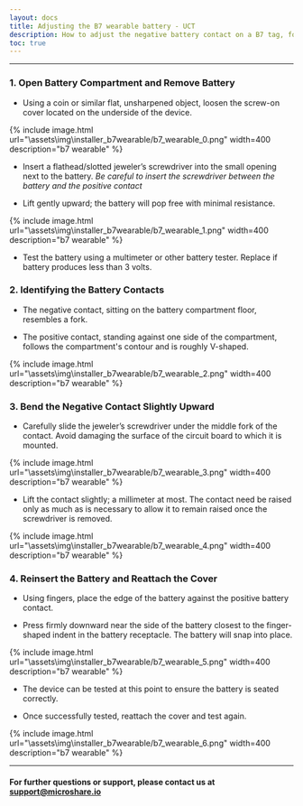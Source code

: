 ```yaml
---
layout: docs
title: Adjusting the B7 wearable battery - UCT
description: How to adjust the negative battery contact on a B7 tag, for devices that appear not to be working​
toc: true
---
```


---------------------------------------



### 1. Open Battery Compartment and Remove Battery​

* Using a coin or similar flat, unsharpened object, loosen the screw-on cover located on the underside of the device.​

{% include image.html url="\assets\img\installer_b7wearable/b7_wearable_0.png" width=400 description="b7 wearable" %}

* Insert a flathead/slotted jeweler’s screwdriver into the small opening next to the battery. *Be careful to insert the screwdriver between the battery and the positive contact*​

* Lift gently upward; the battery will pop free with minimal resistance.​

{% include image.html url="\assets\img\installer_b7wearable/b7_wearable_1.png" width=400 description="b7 wearable" %}

* Test the battery using a multimeter or other battery tester. Replace if battery produces less than 3 volts.​

### 2. Identifying the Battery Contacts​

* The negative contact, sitting on the battery compartment floor, resembles a fork.​

* The positive contact, standing against one side of the compartment, follows the compartment's contour and is roughly V-shaped.

{% include image.html url="\assets\img\installer_b7wearable/b7_wearable_2.png" width=400 description="b7 wearable" %}

### 3. Bend the Negative Contact Slightly Upward 

* Carefully slide the jeweler’s screwdriver under the middle fork of the contact. Avoid damaging the surface of the circuit board to which it is mounted.​

{% include image.html url="\assets\img\installer_b7wearable/b7_wearable_3.png" width=400 description="b7 wearable" %}

* Lift the contact slightly; a millimeter at most. The contact need be raised only as much as is necessary to allow it to remain raised once the screwdriver is removed.​

{% include image.html url="\assets\img\installer_b7wearable/b7_wearable_4.png" width=400 description="b7 wearable" %}

### 4. Reinsert the Battery and Reattach the Cover

* Using fingers, place the edge of the battery against the positive battery contact.​

* Press firmly downward near the side of the battery closest to the finger-shaped indent in the battery receptacle. The battery will snap into place.​

{% include image.html url="\assets\img\installer_b7wearable/b7_wearable_5.png" width=400 description="b7 wearable" %}

* The device can be tested at this point to ensure the battery is seated correctly.​

* Once successfully tested, reattach the cover and test again.

{% include image.html url="\assets\img\installer_b7wearable/b7_wearable_6.png" width=400 description="b7 wearable" %}



---------------------------------------

#### For further questions or support, please contact us at support@microshare.io


 